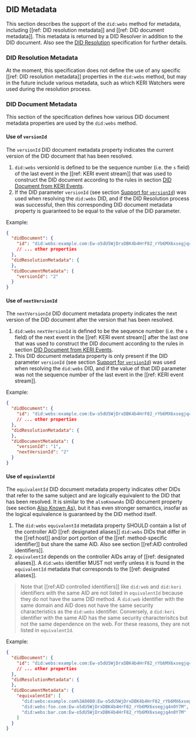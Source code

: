 ## DID Metadata

This section describes the support of the `did:webs` method for metadata, including [[ref: DID resolution metadata]] and [[ref: DID document metadata]]. This metadata is returned by a DID Resolver in addition to the DID document. Also see the [DID Resolution](https://w3c-ccg.github.io/did-resolution/) specification for further details.

### DID Resolution Metadata

At the moment, this specification does not define the use of any specific [[ref: DID resolution metadata]] properties in the `did:webs` method, but may in the future include various metadata, such as which KERI Watchers were used during the resolution process.

### DID Document Metadata

This section of the specification defines how various DID document metadata properties are used by the `did:webs` method.

#### Use of `versionId`

The `versionId` DID document metadata property indicates the current version of the DID document that has been resolved.

1. `did:webs` versionId is defined to be the sequence number (i.e. the `s` field) of the last event in the [[ref: KERI event stream]] that was used to construct the DID document according to the rules in section [DID Document from KERI Events](#did-document-from-keri-events).
1. If the DID parameter `versionId` (see section [Support for `versionId`](#support-for-versionid)) was used when resolving the `did:webs` DID, and if the DID Resolution process was successful, then this corresponding DID document metadata property is guaranteed to be equal to the value of the DID parameter.

Example:

```json
{
  "didDocument": {
    "id": "did:webs:example.com:Ew-o5dU5WjDrxDBK4b4HrF82_rYb6MX6xsegjq4n0Y7M"
    // ... other properties
  },
  "didResolutionMetadata": {
  },
  "didDocumentMetadata": {
    "versionId": "2"
  }
}
```

#### Use of `nextVersionId`

The `nextVersionId` DID document metadata property indicates the next version of the DID document after the version that has been resolved.

1. `did:webs` `nextVersionId` is defined to be the sequence number (i.e. the `s` field) of the next event in the [[ref: KERI event stream]] after the last one that was used to construct the DID document according to the rules in section [DID Document from KERI Events](#did-document-from-keri-events).
1. This DID document metadata property is only present if the DID parameter `versionId`
(see section [Support for `versionId`](#support-for-versionid)) was used when resolving the `did:webs` DID, and if the value of that DID parameter was not the sequence number of the last event in the [[ref: KERI event stream]].

Example:

```json
{
  "didDocument": {
    "id": "did:webs:example.com:Ew-o5dU5WjDrxDBK4b4HrF82_rYb6MX6xsegjq4n0Y7M"
    // ... other properties
  },
  "didResolutionMetadata": {
  },
  "didDocumentMetadata": {
    "versionId": "1",
    "nextVersionId": "2"
  }
}
```

#### Use of `equivalentId`

The `equivalentId` DID document metadata property indicates other DIDs that refer to the same subject and are logically equivalent to the DID that has been resolved. It is similar to the `alsoKnownAs` DID document property (see section [Also Known As](#also-known-as)), but it has even stronger semantics, insofar as the logical equivalence is guaranteed by the DID method itself.

1. The `did:webs` `equivalentId` metadata property SHOULD contain a list of the controller AID [[ref: designated aliases]] `did:webs` DIDs that differ
in the [[ref:host]] and/or port portion of the [[ref: method-specific identifier]]
but share the same AID. Also see section [[ref:AID controlled identifiers]].
1. `equivalentId` depends on the controller AIDs array of [[ref: designated aliases]]. A `did:webs` identifier MUST not verify unless it is found in the `equivalentId` metadata that corresponds to the [[ref: designated aliases]].

> Note that [[ref:AID controlled identifiers]] like `did:web` and `did:keri` identifiers with the same AID are not listed in `equivalentId` because they do not have the same DID method. A `did:web` identifier with the same domain and AID does not have the same security characteristics as the `did:webs` identifier. Conversely, a `did:keri` identifier with the same AID has the same security characterisitcs but not the same dependence on the web. For these reasons, they are not listed in `equivalentId`. 

Example:

```json
{
  "didDocument": {
    "id": "did:webs:example.com:Ew-o5dU5WjDrxDBK4b4HrF82_rYb6MX6xsegjq4n0Y7M"
    // ... other properties
  },
  "didResolutionMetadata": {
  },
  "didDocumentMetadata": {
    "equivalentId": [
      "did:webs:example.com%3A8080:Ew-o5dU5WjDrxDBK4b4HrF82_rYb6MX6xsegjq4n0Y7M",
      "did:webs:foo.com:Ew-o5dU5WjDrxDBK4b4HrF82_rYb6MX6xsegjq4n0Y7M",
      "did:webs:bar.com:Ew-o5dU5WjDrxDBK4b4HrF82_rYb6MX6xsegjq4n0Y7M"
    ]    
  }
}
```